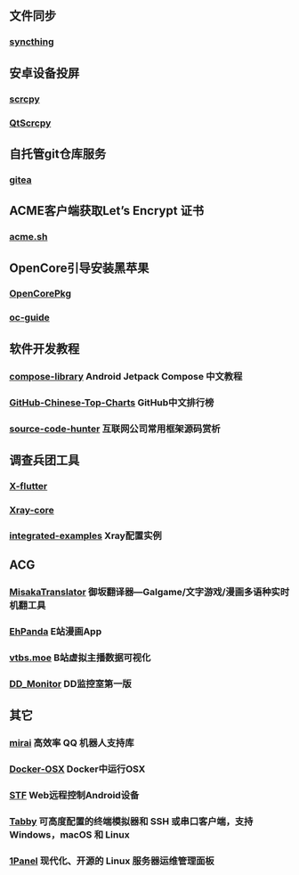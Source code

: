 ---
---
## 文件同步
### [syncthing](https://github.com/syncthing/syncthing)
## 安卓设备投屏
### [scrcpy](https://github.com/Genymobile/scrcpy)
### [QtScrcpy](https://github.com/barry-ran/QtScrcpy)
## 自托管git仓库服务
### [gitea](https://github.com/go-gitea/gitea)
## ACME客户端获取Let’s Encrypt 证书
### [acme.sh](https://github.com/acmesh-official/acme.sh)
## OpenCore引导安装黑苹果
### [OpenCorePkg](https://github.com/acidanthera/OpenCorePkg)
### [oc-guide](https://github.com/cattyhouse/oc-guide)
## 软件开发教程
### [compose-library](https://github.com/compose-museum/compose-library) Android Jetpack Compose 中文教程
### [GitHub-Chinese-Top-Charts](https://github.com/kon9chunkit/GitHub-Chinese-Top-Charts) GitHub中文排行榜
### [source-code-hunter](https://github.com/doocs/source-code-hunter) 互联网公司常用框架源码赏析

## 调查兵团工具
### [X-flutter](https://github.com/XTLS/X-flutter)
### [Xray-core](https://github.com/XTLS/Xray-core)
### [integrated-examples](https://github.com/lxhao61/integrated-examples) Xray配置实例
## ACG
### [MisakaTranslator](https://github.com/hanmin0822/MisakaTranslator) 御坂翻译器—Galgame/文字游戏/漫画多语种实时机翻工具
### [EhPanda](https://github.com/tatsuz0u/EhPanda) E站漫画App
### [vtbs.moe](https://github.com/dd-center/vtbs.moe) B站虚拟主播数据可视化
### [DD_Monitor](https://github.com/zhimingshenjun/DD_Monitor) DD监控室第一版
## 其它
### [mirai](https://github.com/mamoe/mirai) 高效率 QQ 机器人支持库
### [Docker-OSX](https://github.com/sickcodes/Docker-OSX) Docker中运行OSX
### [STF](https://github.com/DeviceFarmer/stf.git) Web远程控制Android设备
### [Tabby](https://github.com/Eugeny/tabby) 可高度配置的终端模拟器和 SSH 或串口客户端，支持 Windows，macOS 和 Linux
### [1Panel](https://github.com/1Panel-dev/1Panel) 现代化、开源的 Linux 服务器运维管理面板
